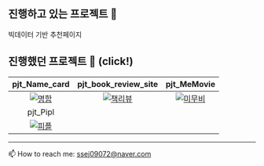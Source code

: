

<!--
**shs9509/SHS9509** is a ✨ _special_ ✨ repository because its `README.md` (this file) appears on your GitHub profile.

Here are some ideas to get you started:

- 🔭 I’m currently working on ...
- 🌱 I’m currently learning ...
- 👯 I’m looking to collaborate on ...
- 🤔 I’m looking for help with ...
- 💬 Ask me about ...
- 📫 How to reach me: ...
- 😄 Pronouns: ...
- ⚡ Fun fact: ...
-->
## 진행하고 있는 프로젝트 🍭

빅데이터 기반 추천페이지 

## 진행했던 프로젝트 🧭 (click!)

|pjt_Name_card|pjt_book_review_site|pjt_MeMovie|
|:---:|:---:|:---:|
|[![명함](https://user-images.githubusercontent.com/77470435/121489862-75867b80-ca0f-11eb-8173-6b2b14068ecc.png)](https://shs9509.github.io/pjt_Name_card/)|[![책리뷰](https://user-images.githubusercontent.com/77470435/121493040-635a0c80-ca12-11eb-929b-9c3f4bfa9a99.png)](http://hyungsik.pythonanywhere.com/)|[![미무비](https://user-images.githubusercontent.com/77470435/121489865-76b7a880-ca0f-11eb-933b-b6d36c77ec60.png)](https://github.com/shs9509/pjt_MeMovie)|
|pjt_Pipl|
|[![피플](https://user-images.githubusercontent.com/77470435/132128738-371b9147-6eb5-4472-9cc2-66659dbc63e9.png)](https://github.com/shs9509/pjt_Pipl)|


<!-- ### pjt_Name_card
📇 https://shs9509.github.io/pjt_Name_card/

### pjt_book_review_site
📖 http://hyungsik.pythonanywhere.com/

### pjt_MeMovie
🎥 https://github.com/shs9509/pjt_MeMovie -->


--------
📫 How to reach me: ssej09072@naver.com
